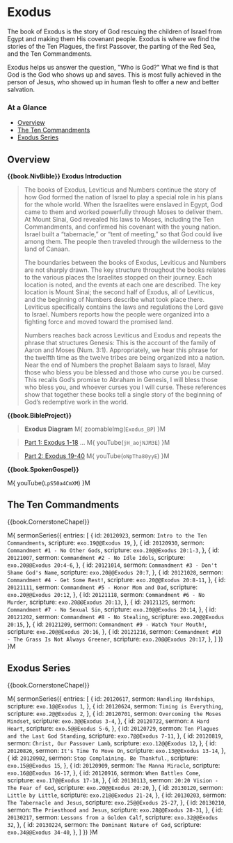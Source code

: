 # Exodus

The book of Exodus is the story of God rescuing the children of Israel
from Egypt and making them His covenant people. Exodus is where we
find the stories of the Ten Plagues, the first Passover, the parting
of the Red Sea, and the Ten Commandments.

Exodus helps us answer the question, "Who is God?" What we find is
that God is the God who shows up and saves. This is most fully
achieved in the person of Jesus, who showed up in human flesh to offer
a new and better salvation.


### At a Glance

- [Overview](#overview)
- [The Ten Commandments](#the-ten-commandments)
- [Exodus Series](#exodus-series)


## Overview


**{{book.NivBible}} Exodus Introduction**

> The books of Exodus, Leviticus and Numbers continue the story of how
> God formed the nation of Israel to play a special role in his plans
> for the whole world. When the Israelites were enslaved in Egypt, God
> came to them and worked powerfully through Moses to deliver them. At
> Mount Sinai, God revealed his laws to Moses, including the Ten
> Commandments, and confirmed his covenant with the young nation. Israel
> built a “tabernacle,” or “tent of meeting,” so that God could live
> among them. The people then traveled through the wilderness to the
> land of Canaan.
> 
> The boundaries between the books of Exodus, Leviticus and Numbers are
> not sharply drawn. The key structure throughout the books relates to
> the various places the Israelites stopped on their journey. Each
> location is noted, and the events at each one are described. The key
> location is Mount Sinai; the second half of Exodus, all of Leviticus,
> and the beginning of Numbers describe what took place there. Leviticus
> specifically contains the laws and regulations the Lord gave to
> Israel. Numbers reports how the people were organized into a fighting
> force and moved toward the promised land.
> 
> Numbers reaches back across Leviticus and Exodus and repeats the
> phrase that structures Genesis: This is the account of the family of
> Aaron and Moses (Num. 3:1). Appropriately, we hear this phrase for the
> twelfth time as the twelve tribes are being organized into a
> nation. Near the end of Numbers the prophet Balaam says to Israel, May
> those who bless you be blessed and those who curse you be cursed. This
> recalls God’s promise to Abraham in Genesis, I will bless those who
> bless you, and whoever curses you I will curse. These references show
> that together these books tell a single story of the beginning of
> God’s redemptive work in the world.


**{{book.BibleProject}}**

> **Exodus Diagram**
M{ zoomableImg(`Exodus_BP`) }M

> [Part 1: Exodus 1-18](https://bibleproject.com/explore/video/exodus-1-18/) ...
M{ youTube(`jH_aojNJM3E`) }M

> [Part 2: Exodus 19-40](https://bibleproject.com/explore/video/exodus-19-40/)
M{ youTube(`oNpTha80yyE`) }M


**{{book.SpokenGospel}}**

M{ youTube(`LpS50a4CmXM`) }M



## The Ten Commandments

{{book.CornerstoneChapel}}

M{ sermonSeries({
  entries: [
    { id: `20120923`, sermon: `Intro to the Ten Commandments`,                     scripture: `exo.19@@Exodus 19`,      },
    { id: `20120930`, sermon: `Commandment #1 - No Other Gods`,                    scripture: `exo.20@@Exodus 20:1-3`,  },
    { id: `20121007`, sermon: `Commandment #2 - No Idle Idols`,                    scripture: `exo.20@@Exodus 20:4-6`,  },
    { id: `20121014`, sermon: `Commandment #3 - Don't Shame God's Name`,           scripture: `exo.20@@Exodus 20:7`,    },
    { id: `20121028`, sermon: `Commandment #4 - Get Some Rest!`,                   scripture: `exo.20@@Exodus 20:8-11`, },
    { id: `20121111`, sermon: `Commandment #5 - Honor Mom and Dad`,                scripture: `exo.20@@Exodus 20:12`,   },
    { id: `20121118`, sermon: `Commandment #6 - No Murder`,                        scripture: `exo.20@@Exodus 20:13`,   },
    { id: `20121125`, sermon: `Commandment #7 - No Sexual Sin`,                    scripture: `exo.20@@Exodus 20:14`,   },
    { id: `20121202`, sermon: `Commandment #8 - No Stealing`,                      scripture: `exo.20@@Exodus 20:15`,   },
    { id: `20121209`, sermon: `Commandment #9 - Watch Your Mouth!`,                scripture: `exo.20@@Exodus 20:16`,   },
    { id: `20121216`, sermon: `Commandment #10 - The Grass Is Not Always Greener`, scripture: `exo.20@@Exodus 20:17`,   },
  ]
}) }M


## Exodus Series

{{book.CornerstoneChapel}}

M{ sermonSeries({
  entries: [
    { id: `20120617`, sermon: `Handling Hardships`,                    scripture: `exo.1@@Exodus 1`,       },
    { id: `20120624`, sermon: `Timing is Everything`,                  scripture: `exo.2@@Exodus 2`,       },
    { id: `20120701`, sermon: `Overcoming the Moses Mindset`,          scripture: `exo.3@@Exodus 3-4`,     },
    { id: `20120722`, sermon: `A Hard Heart`,                          scripture: `exo.5@@Exodus 5-6`,     },
    { id: `20120729`, sermon: `Ten Plagues and the Last God Standing`, scripture: `exo.7@@Exodus 7-11`,    },
    { id: `20120819`, sermon: `Christ, Our Passover Lamb`,             scripture: `exo.12@@Exodus 12`,     },
    { id: `20120826`, sermon: `It's Time To Move On`,                  scripture: `exo.13@@Exodus 13-14`,  },
    { id: `20120902`, sermon: `Stop Complaining. Be Thankful.`,        scripture: `exo.15@@Exodus 15`,     },
    { id: `20120909`, sermon: `The Manna Miracle`,                     scripture: `exo.16@@Exodus 16-17`,  },
    { id: `20120916`, sermon: `When Battles Come`,                     scripture: `exo.17@@Exodus 17-18`,  },
    { id: `20130113`, sermon: `20:20 Vision - The Fear of God`,        scripture: `exo.20@@Exodus 20:20`,  },
    { id: `20130120`, sermon: `Little by Little`,                      scripture: `exo.21@@Exodus 21-24`,  },
    { id: `20130203`, sermon: `The Tabernacle and Jesus`,              scripture: `exo.25@@Exodus 25-27`,  },
    { id: `20130210`, sermon: `The Priesthood and Jesus`,              scripture: `exo.28@@Exodus 28-31`,  },
    { id: `20130217`, sermon: `Lessons from a Golden Calf`,            scripture: `exo.32@@Exodus 32`,     },
    { id: `20130224`, sermon: `The Dominant Nature of God`,            scripture: `exo.34@@Exodus 34-40`,  },
  ]
}) }M
